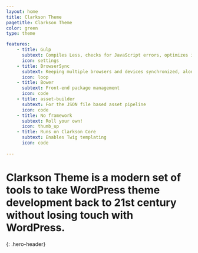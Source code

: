 ```yaml
---
layout: home
title: Clarkson Theme
pagetitle: Clarkson Theme
color: green
type: theme

features:
    - title: Gulp
      subtext: Compiles Less, checks for JavaScript errors, optimizes images, concatenates and minifies files.
      icon: settings
    - title: BrowserSync
      subtext: Keeping multiple browsers and devices synchronized, along with injecting updated CSS and JS in your browser.
      icon: loop
    - title: Bower
      subtext: Front-end package management
      icon: code
    - title: asset-builder
      subtext: For the JSON file based asset pipeline
      icon: code
    - title: No framework
      subtext: Roll your own!
      icon: thumb_up
    - title: Runs on Clarkson Core
      subtext: Enables Twig templating
      icon: code
      
---
```

# Clarkson Theme is a modern set of tools to take WordPress theme development back to 21st century without losing touch with WordPress.
{: .hero-header}